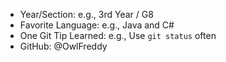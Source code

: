 - Year/Section: e.g., 3rd Year / G8
- Favorite Language: e.g., Java and C#
- One Git Tip Learned: e.g., Use `git status` often
- GitHub: @OwlFreddy